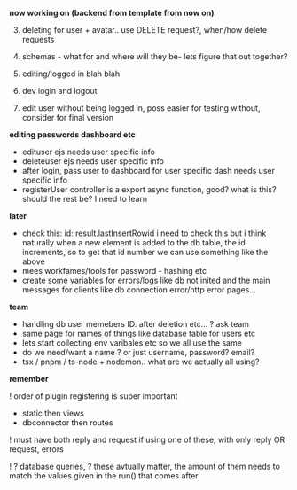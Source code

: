 

**now working on (backend from template from now on)** 

3) deleting for user + avatar.. use DELETE request?, when/how delete requests
4) schemas - what for and where will they be- lets figure that out together? 
5) editing/logged in blah blah
6) dev login and logout

7) edit user without being logged in, poss easier for testing without, consider for final version

**editing passwords dashboard etc**
- edituser ejs needs user specific info
- deleteuser ejs needs user specific info
- after login, pass user to dashboard for user specific dash needs user specific info
- registerUser controller is a export async function, good? what is this? should the rest be? I need to learn


**later**
- check this: id: result.lastInsertRowid i need to check this but i think naturally when a new element is added to the db table, the id increments, so to get that id number we can use something like the above
- mees workfames/tools for password - hashing etc
- create some variables for errors/logs like db not inited and the main messages for 	clients like db connection error/http error pages...




**team**

- handling db user memebers ID. after deletion etc... ? ask team
- same page for names of things like database table for users etc
- lets start collecting env varibales etc so we all use the same
- do we need/want a name ? or just username, password? email?
- tsx / pnpm / ts-node + nodemon.. what are we actually all using?


**remember**

 ! order of plugin registering is super important
- static then views
- dbconnector then routes

 ! must have both reply and request if using one of these, with only reply OR request, errors 

 ! ? database queries, ? these avtually matter, the amount of them needs to match the values given in the run() that comes after
